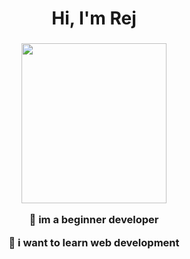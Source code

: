 <h1 align="center">Hi, I'm Rej</h1>
<h3 align="center"><p align="center"> <img width="232" height="256" src="https://cdn.discordapp.com/attachments/547262490493321267/1234314376157204551/emoji.png"> </p> <p align="center"> 🌱 im a beginner developer </p> <p align="center"> 📖 i want to learn web development</p></h3>
